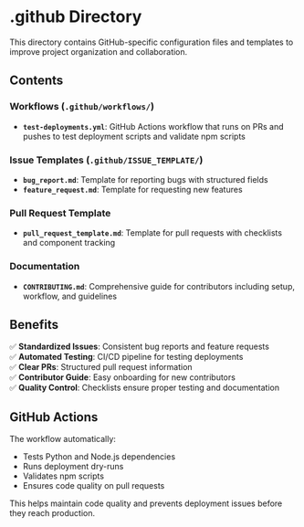 # .github Directory

This directory contains GitHub-specific configuration files and templates to improve project organization and collaboration.

## Contents

### Workflows (`.github/workflows/`)
- **`test-deployments.yml`**: GitHub Actions workflow that runs on PRs and pushes to test deployment scripts and validate npm scripts

### Issue Templates (`.github/ISSUE_TEMPLATE/`)
- **`bug_report.md`**: Template for reporting bugs with structured fields
- **`feature_request.md`**: Template for requesting new features

### Pull Request Template
- **`pull_request_template.md`**: Template for pull requests with checklists and component tracking

### Documentation
- **`CONTRIBUTING.md`**: Comprehensive guide for contributors including setup, workflow, and guidelines

## Benefits

✅ **Standardized Issues**: Consistent bug reports and feature requests  
✅ **Automated Testing**: CI/CD pipeline for testing deployments  
✅ **Clear PRs**: Structured pull request information  
✅ **Contributor Guide**: Easy onboarding for new contributors  
✅ **Quality Control**: Checklists ensure proper testing and documentation  

## GitHub Actions

The workflow automatically:
- Tests Python and Node.js dependencies
- Runs deployment dry-runs
- Validates npm scripts
- Ensures code quality on pull requests

This helps maintain code quality and prevents deployment issues before they reach production.
